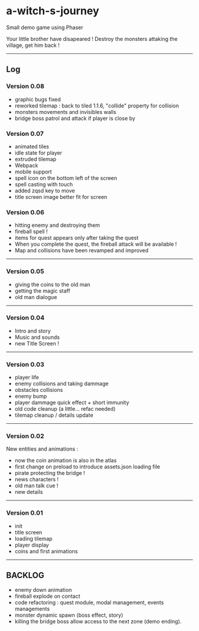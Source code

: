 # a-witch-s-journey
Small demo game using Phaser

Your little brother have disapeared !
Destroy the monsters attaking the village, get him back !

----------------------
## Log

### Version 0.08
- graphic bugs fixed
- reworked tilemap : back to tiled 1.1.6, "collide" property for collision
- monsters movements and invisibles walls
- bridge boss patrol and attack if player is close by


### Version 0.07
- animated tiles
- idle state for player
- extruded tilemap
- Webpack
- mobile support
- spell icon on the bottom left of the screen
- spell casting with touch
- added zqsd key to move
- title screen image better fit for screen


### Version 0.06
- hitting enemy and destroying them
- fireball spell !
- items for quest appears only after taking the quest
- When you complete the quest, the fireball attack will be available !
- Map and collisions have been revamped and improved

----------------------

### Version 0.05
- giving the coins to the old man
- getting the magic staff
- old man dialogue

----------------------

### Version 0.04
- Intro and story
- Music and sounds
- new Title Screen !

----------------------

### Version 0.03
- player life
- enemy collisions and taking dammage
- obstacles collisions
- enemy bump
- player dammage quick effect + short immunity
- old code cleanup (a little... refac needed)
- tilemap cleanup / details update

----------------------

### Version 0.02
New entities and animations :
- now the coin animation is also in the atlas
- first change on preload to introduce assets.json loading file
- pirate protecting the bridge !
- news characters !
- old man talk cue !
- new details

----------------------

### Version 0.01
- init
- title screen
- loading tilemap
- player display
- coins and first animations

----------------------

## BACKLOG
- enemy down animation
- fireball explode on contact
- code refactoring : quest module, modal management, events managements
- monster dynamic spawn (boss effect, story)
- killing the bridge boss allow access to the next zone (demo ending).
